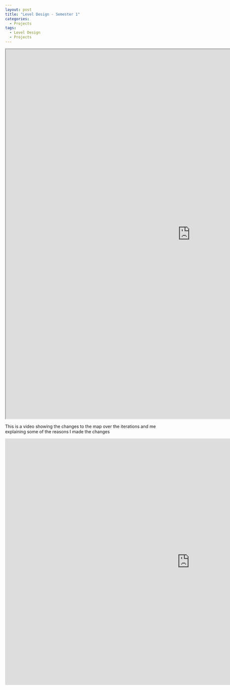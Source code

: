 ```yaml
---
layout: post
title: "Level Design - Semester 1"
categories:
  - Projects
tags:
  - Level Design
  - Projects
---
```


<iframe src="https://docs.google.com/document/d/e/2PACX-1vRKAH8TtBtZPacXc3OzBXxv0oSsHH9NXdtEVIBqEeex2UOdprPGkn1uAsFZVYvYIg/pub?embedded=true" width="1200" height="1200"></iframe>

This is a video showing the changes to the map over the iterations and me explaining some of the reasons I made the changes

<iframe width="1200" height="800" src="https://www.youtube.com/embed/fDEa9ubWZWU" frameborder="0" allow="accelerometer; autoplay; encrypted-media; gyroscope; picture-in-picture" allowfullscreen></iframe>
